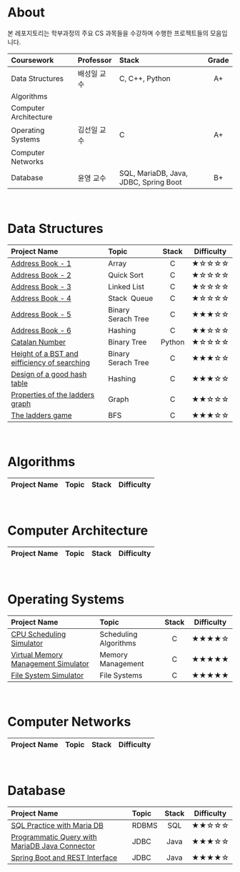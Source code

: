 # About

본 레포지토리는 학부과정의 주요 CS 과목들을 수강하며 수행한 프로젝트들의 모음입니다.

| Coursework | Professor | Stack | Grade |
| :---------- | :------- | :----- | :----: |
| Data Structures | 배성일 교수 | C, C++, Python | A+ |
| Algorithms |  |  |  |
| Computer Architecture |  |  |  |
| Operating Systems | 김선일 교수 | C | A+ |
| Computer Networks |  |  |  |
| Database | 윤영 교수 | SQL, MariaDB, Java, JDBC, Spring Boot | B+ |

<br/>

# Data Structures

| Project Name | Topic | Stack | Difficulty |
| :-------- | :------| :---: | :-: |
| [Address Book - 1](https://github.com/24siefil/Computer_Science/tree/main/DS/ds_hw1) | Array | C |★☆☆☆☆|
| [Address Book - 2](https://github.com/24siefil/Computer_Science/tree/main/DS/ds_hw2) | Quick Sort | C |★☆☆☆☆|
| [Address Book - 3](https://github.com/24siefil/Computer_Science/tree/main/DS/ds_hw3) | Linked List | C |★☆☆☆☆|
| [Address Book - 4](https://github.com/24siefil/Computer_Science/tree/main/DS/ds_hw4) | Stack` `Queue | C |★☆☆☆☆|
| [Address Book - 5](https://github.com/24siefil/Computer_Science/tree/main/DS/ds_hw5) | Binary Serach Tree | C |★★★☆☆|
| [Address Book - 6](https://github.com/24siefil/Computer_Science/tree/main/DS/ds_hw6) | Hashing | C |★★☆☆☆|
| [Catalan Number](https://github.com/24siefil/Computer_Science/tree/main/DS/ds_whw1) | Binary Tree | Python |★☆☆☆☆|
| [Height of a BST and eifficiency of searching](https://github.com/24siefil/Computer_Science/tree/main/DS/ds_whw2) | Binary Serach Tree | C |★★★☆☆|
| [Design of a good hash table](https://github.com/24siefil/Computer_Science/tree/main/DS/ds_whw3) | Hashing | C |★★★☆☆|
| [Properties of the ladders graph](https://github.com/24siefil/Computer_Science/tree/main/DS/ds_whw4) | Graph | C |★★☆☆☆|
| [The ladders game](https://github.com/24siefil/Computer_Science/tree/main/DS/ds_hw7) | BFS | C |★★★☆☆|

<br/>

# Algorithms

| Project Name | Topic | Stack | Difficulty |
| :-------- | :------| :---: | :-: |

<br/>

# Computer Architecture
| Project Name | Topic | Stack | Difficulty |
| :-------- | :------| :---: | :-: |

<br/>

# Operating Systems

| Project Name | Topic | Stack | Difficulty |
| :-------- | :------| :---: | :-: |
| [CPU Scheduling Simulator](https://github.com/24siefil/Computer_Science/tree/main/OS/os_hw2) | Scheduling Algorithms | C |★★★★☆|
| [Virtual Memory Management Simulator](https://github.com/24siefil/Computer_Science/tree/main/OS/os_hw3) | Memory Management | C |★★★★★|
| [File System Simulator](https://github.com/24siefil/Computer_Science/tree/main/OS/os_hw4) | File Systems | C |★★★★★|

<br/>

# Computer Networks

| Project Name | Topic | Stack | Difficulty |
| :-------- | :------| :---: | :-: |

<br/>

# Database

| Project Name | Topic | Stack | Difficulty |
| :-------- | :------| :---: | :-: |
| [SQL Practice with Maria DB](https://www.notion.so/24siefil/Maria-DB-and-SQL-Practice-75bb110d7245478a980d25cde6f28e88) | RDBMS | SQL |★★☆☆☆|
| [Programmatic Query with MariaDB Java Connector](https://github.com/24siefil/Computer_Science/tree/main/DB/db_hw2) | JDBC | Java |★★★☆☆|
| [Spring Boot and REST Interface](https://github.com/24siefil/Computer_Science/tree/main/DB/db_hw3) | JDBC | Java |★★★★☆|
